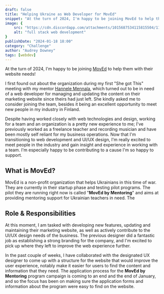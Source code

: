 ```yaml
---
draft: false
title: "Helping Ukraine as Web Developer for MovEd"
snippet: "At the turn of 2024, I'm happy to be joining MovEd to help them with their website needs!"
image: {
    src: "https://cdn.discordapp.com/attachments/1015687534115815504/1197653217710977134/elvann_beautiful_home_with_flowers_illustration_deep_blue_color_979db90b-310c-4fc0-a396-32b03ee0dd80.png?ex=65bc0c7a&is=65a9977a&hm=870f4a100a0906f0e7101ce394c8eec91cab4e86a17d4d5ecbec2b2913313f60&",
    alt: "full stack web development"
}
publishDate: "2024-01-18 18:00"
category: "Challenge"
author: "Audrey Downey"
tags: [webdev]
---
```


At the turn of 2024, I'm happy to be joining [MovEd](https://www.moved.fi/) to help them with their website needs!  

I first found out about the organization during my first "She got This" meeting with my mentor [Hannele Mennala](https://www.linkedin.com/in/hannelemennala/), which turned out to be in need of a web developer for managing and updating the content on their marketing website since theirs had just left.  She kindly asked me to consider joining the team, besides it being an excellent opportunity to meet new people in my industry in Finland.

Despite having worked closely with web technologies and design, working for a team and an organization is a pretty new experience to me; I've previously worked as a freelance teacher and recording musician and have been mostly self reliant for my business operations.  Now that I'm transitioning to web development and UI/UX design, I'm really excited to meet people in the industry and gain insight and experience in working with a team.  I'm especially happy to be contributing to a cause I'm so happy to support.

## What is MovEd?

MovEd is a non-profit organization that helps Ukrainians in this time of war.  They are currently in their startup phase and testing pilot programs.  The pilot they are running right now is called "**MovEd by Mentoring**" and aims at providing mentoring support for Ukrainian teachers in need.  The

## Role & Responsibilities

At this moment, I am tasked with developing new features, updating and maintaining their marketing website, as well as actively contribute to the UI/UX design needs of the business.  The previous designer did a fantastic job as establishing a strong branding for the company, and I'm excited to pick up where they left to improve the web experience further.

In the past couple of weeks, I have collaborated with the designated UX designer to come up with a structure for the website that would improve the user experience, notably make it easier for users to find the content and information that they need.  The application process for the **MovEd by Mentoring** program campaign is coming to an end and the end of January, and so the focus has been on making sure the application forms and information about the program were easy to find on the website.